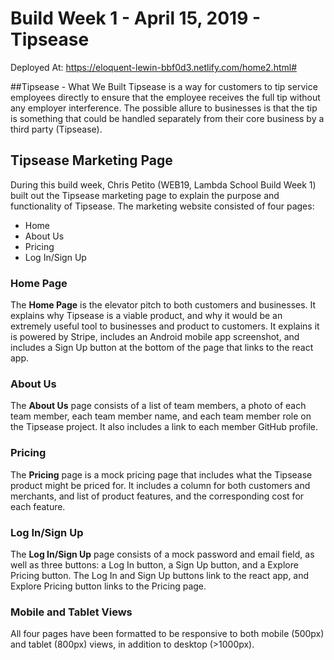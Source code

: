 # Build Week 1 - April 15, 2019 - Tipsease
Deployed At: https://eloquent-lewin-bbf0d3.netlify.com/home2.html#

##Tipsease - What We Built
Tipsease is a way for customers to tip service employees directly to ensure that the employee receives the full tip without any employer interference. The possible allure to businesses is that the tip is something that could be handled separately from their core business by a third party (Tipsease).

## Tipsease Marketing Page
During this build week, Chris Petito (WEB19, Lambda School Build Week 1) built out the Tipsease marketing page to explain the purpose and functionality of Tipsease. The marketing website consisted of four pages:
- Home
- About Us
- Pricing
- Log In/Sign Up

### Home Page
The **Home Page** is the elevator pitch to both customers and businesses. It explains why Tipsease is a viable product, and why it would be an extremely useful tool to businesses and product to customers. It explains it is powered by Stripe, includes an Android mobile app screenshot, and includes a Sign Up button at the bottom of the page that links to the react app.

### About Us
The **About Us** page consists of a list of team members, a photo of each team member, each team member name, and each team member role on the Tipsease project. It also includes a link to each member GitHub profile.

### Pricing 
The **Pricing** page is a mock pricing page that includes what the Tipsease product might be priced for. It includes a column for both customers and merchants, and list of product features, and the corresponding cost for each feature.

### Log In/Sign Up
The **Log In/Sign Up** page consists of a mock password and email field, as well as three buttons: a Log In button, a Sign Up button, and a Explore Pricing button. The Log In and Sign Up buttons link to the react app, and Explore Pricing button links to the Pricing page.

### Mobile and Tablet Views
All four pages have been formatted to be responsive to both mobile (500px) and tablet (800px) views, in addition to desktop (>1000px).